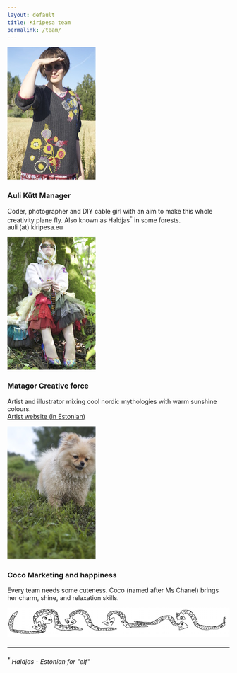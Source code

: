 ```yaml
---
layout: default
title: Kiripesa team
permalink: /team/
---
```




<div class="profile">
<img src="/files/auli.jpg" />
<h3>Auli Kütt <span>Manager</span></h3>
<p>Coder, photographer and DIY cable girl with an aim to make this whole creativity plane fly. Also known as Haldjas<sup>*</sup> in some forests.<br/>
	auli (at) kiripesa.eu
</p>
</div>

<div class="profile">
<img src="/files/matagor.jpg" />
<h3>Matagor <span>Creative force</span></h3>
<p>Artist and illustrator mixing cool nordic mythologies with warm sunshine colours.<br/>
	<a href="http://matagor.com">Artist website (in Estonian)</a>
</p>
</div>


<div class="profile">
<img src="/files/coco2.jpg" />
<h3>Coco <span>Marketing and happiness</span></h3>
<p>Every team needs some cuteness. Coco (named after Ms Chanel) brings her charm, shine, and relaxation skills.</p>
</div>




![Line](/elements/ussid.png)

<hr style="clear:left;margin:20px 0;"/>
<em><sup>*</sup> Haldjas - Estonian for "elf"</em>